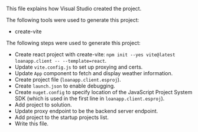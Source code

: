 This file explains how Visual Studio created the project.

The following tools were used to generate this project:
- create-vite

The following steps were used to generate this project:
- Create react project with create-vite: `npm init --yes vite@latest loanapp.client -- --template=react`.
- Update `vite.config.js` to set up proxying and certs.
- Update `App` component to fetch and display weather information.
- Create project file (`loanapp.client.esproj`).
- Create `launch.json` to enable debugging.
- Create `nuget.config` to specify location of the JavaScript Project System SDK (which is used in the first line in `loanapp.client.esproj`).
- Add project to solution.
- Update proxy endpoint to be the backend server endpoint.
- Add project to the startup projects list.
- Write this file.
